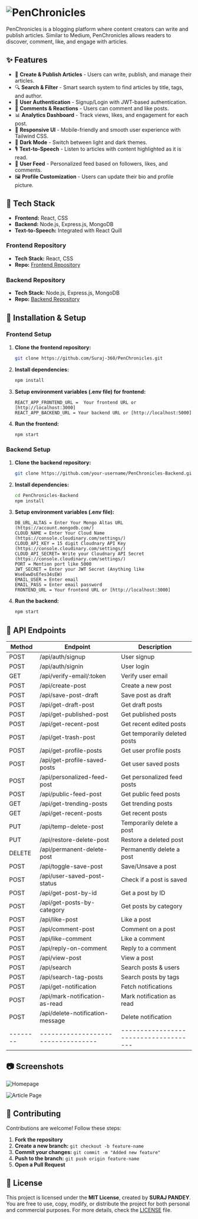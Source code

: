 # ![PenChronicles](https://res.cloudinary.com/dtq2cn21c/image/upload/v1738519494/My%20Assets/image-removebg-preview_4_dmb9kv.png)
  PenChronicles is a blogging platform where content creators can write and publish articles. Similar to Medium, PenChronicles allows readers to discover, comment, like, and engage with articles.

## ✨ Features

- 📝 **Create & Publish Articles** - Users can write, publish, and manage their articles.
- 🔍 **Search & Filter** - Smart search system to find articles by title, tags, and author.
- 👤 **User Authentication** - Signup/Login with JWT-based authentication.
- 💬 **Comments & Reactions** - Users can comment and like posts.
- 📊 **Analytics Dashboard** - Track views, likes, and engagement for each post.
- 📱 **Responsive UI** - Mobile-friendly and smooth user experience with Tailwind CSS.
- 🌙 **Dark Mode** - Switch between light and dark themes.
- 🎙️ **Text-to-Speech** - Listen to articles with content highlighted as it is read.
- 🔄 **User Feed** - Personalized feed based on followers, likes, and comments.
- 🖼️ **Profile Customization** - Users can update their bio and profile picture.

## 🚀 Tech Stack

- **Frontend:** React, CSS
- **Backend:** Node.js, Express.js, MongoDB
- **Text-to-Speech:** Integrated with React Quill
  
### Frontend Repository
- **Tech Stack:** React, CSS
- **Repo:** [Frontend Repository](https://github.com/your-username/PenChronicles-Frontend)

### Backend Repository
- **Tech Stack:** Node.js, Express.js, MongoDB
- **Repo:** [Backend Repository](https://github.com/your-username/PenChronicles-Backend)

## 🔧 Installation & Setup

### Frontend Setup
1. **Clone the frontend repository:**
   ```bash
   git clone https://github.com/Suraj-360/PenChronicles.git
   ```
2. **Install dependencies:**
   ```bash
   npm install
   ```
3. **Setup environment variables (.env file) for frontend:**
   ```env
   REACT_APP_FRONTEND_URL =  Your frontend URL or [http://localhost:3000]
   REACT_APP_BACKEND_URL = Your backend URL or [http://localhost:5000]
   ```
4. **Run the frontend:**
   ```bash
   npm start
   ```

### Backend Setup
1. **Clone the backend repository:**
   ```bash
   git clone https://github.com/your-username/PenChronicles-Backend.git
   ```
2. **Install dependencies:**
   ```bash
   cd PenChronicles-Backend
   npm install
   ```
3. **Setup environment variables (.env file):**
   ```env
   DB_URL_ALTAS = Enter Your Mongo Altas URL (https://account.mongodb.com/)
   CLOUD_NAME = Enter Your Cloud Name (https://console.cloudinary.com/settings/)
   CLOUD_API_KEY = 15 digit Cloudnary API Key (https://console.cloudinary.com/settings/)
   CLOUD_API_SECRET= Write your Cloudnary API Secret (https://console.cloudinary.com/settings/)
   PORT = Mention port like 5000
   JWT_SECRET = Enter your JWT Secret (Anything like WseEwwDsEfes34sEW)
   EMAIL_USER = Enter email
   EMAIL_PASS = Enter email password
   FRONTEND_URL = Your frontend URL or [http://localhost:3000]
   ```
4. **Run the backend:**
   ```bash
   npm start
   ```

## 📌 API Endpoints

| Method | Endpoint                         | Description                         |
|--------|----------------------------------|-------------------------------------|
| POST   | /api/auth/signup                 | User signup                         |
| POST   | /api/auth/signin                 | User login                          |
| GET    | /api/verify-email/:token         | Verify user email                   |
| POST   | /api/create-post                 | Create a new post                   |
| POST   | /api/save-post-draft             | Save post as draft                  |
| POST   | /api/get-draft-post              | Get draft posts                     |
| POST   | /api/get-published-post          | Get published posts                 |
| POST   | /api/get-recent-post             | Get recent edited posts             |
| POST   | /api/get-trash-post              | Get temporarily deleted posts       |
| POST   | /api/get-profile-posts           | Get user profile posts              |
| POST   | /api/get-profile-saved-posts     | Get user saved posts                |
| POST   | /api/personalized-feed-post      | Get personalized feed posts         |
| POST   | /api/public-feed-post            | Get public feed posts               |
| GET    | /api/get-trending-posts          | Get trending posts                  |
| GET    | /api/get-recent-posts            | Get recent posts                    |
| PUT    | /api/temp-delete-post            | Temporarily delete a post           |
| PUT    | /api/restore-delete-post         | Restore a deleted post              |
| DELETE | /api/permanent-delete-post       | Permanently delete a post           |
| POST   | /api/toggle-save-post            | Save/Unsave a post                  |
| POST   | /api/user-saved-post-status      | Check if a post is saved            |
| POST   | /api/get-post-by-id              | Get a post by ID                    |
| POST   | /api/get-posts-by-category       | Get posts by category               |
| POST   | /api/like-post                   | Like a post                         |
| POST   | /api/comment-post                | Comment on a post                   |
| POST   | /api/like-comment                | Like a comment                      |
| POST   | /api/reply-on-comment            | Reply to a comment                  |
| POST   | /api/view-post                   | View a post                         |
| POST   | /api/search                      | Search posts & users                |
| POST   | /api/search-tag-posts            | Search posts by tags                |
| POST   | /api/get-notification            | Fetch notifications                 |
| POST   | /api/mark-notification-as-read   | Mark notification as read           |
| POST   | /api/delete-notification-message | Delete notification                 |
|--------|----------------------------------|-------------------------------------|

## 📷 Screenshots

![Homepage](https://res.cloudinary.com/dtq2cn21c/image/upload/v1738519931/My%20Assets/home_page_gn9z0u.png)

![Article Page](https://res.cloudinary.com/dtq2cn21c/image/upload/v1738520299/My%20Assets/Read_me_page_eivhqd.png)

## 🤝 Contributing

Contributions are welcome! Follow these steps:
1. **Fork the repository**
2. **Create a new branch:** `git checkout -b feature-name`
3. **Commit your changes:** `git commit -m "Added new feature"`
4. **Push to the branch:** `git push origin feature-name`
5. **Open a Pull Request**

## 📜 License

This project is licensed under the **MIT License**, created by **SURAJ PANDEY**. You are free to use, copy, modify, or distribute the project for both personal and commercial purposes. For more details, check the [LICENSE](./LICENSE) file.

